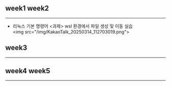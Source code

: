 
## week1 week2
* * *
- 리눅스 기본 명령어
<과제> wsl 환경에서 파일 생성 및 이동 실습
<img src="/img/KakaoTalk_20250314_112703019.png">

## week3
* * *


## week4 week5
* * *


